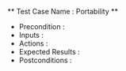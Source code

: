** Test Case Name : Portability **
* Precondition :
* Inputs :
* Actions :
* Expected Results :
* Postconditions :
